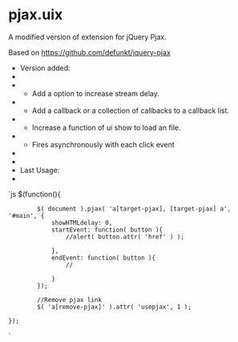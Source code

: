 # pjax.uix
A modified version of extension for jQuery Pjax.

Based on https://github.com/defunkt/jquery-pjax


 * Version added:
 *
 *    - Add a option to increase stream delay.
 *    - Add a callback or a collection of callbacks to a callback list. 
 *    - Increase a function of ui show to load an file.
 *    - Fires asynchronously with each click event
 *
 *
 * Last Usage: 
 *
`js
	$(function(){
		
			$( document ).pjax( 'a[target-pjax], [target-pjax] a', '#main', {
				showHTMLdelay: 0,
				startEvent: function( button ){
					//alert( button.attr( 'href' ) );
					
				},
				endEvent: function( button ){
					//
					
				}
			});
			
			//Remove pjax link
			$( 'a[remove-pjax]' ).attr( 'usepjax', 1 );
			
	});
`
